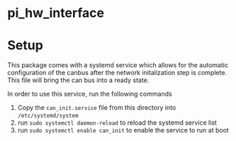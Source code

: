 # pi_hw_interface

# Setup
This package comes with a systemd service which allows for the automatic configuration of the canbus after the network initalization step is complete. This file will bring the can bus into a ready state.

In order to use this service, run the following commands
1. Copy the `can_init.service` file from this directory into `/etc/systemd/system`
2. run `sudo systemctl daemon-reload` to reload the systemd service list
3. run `sudo systemctl enable can_init` to enable the service to run at boot

